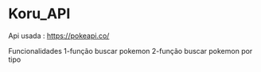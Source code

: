 # Koru_API

Api usada : https://pokeapi.co/

Funcionalidades 
1-função buscar pokemon 
2-função buscar pokemon por tipo 
